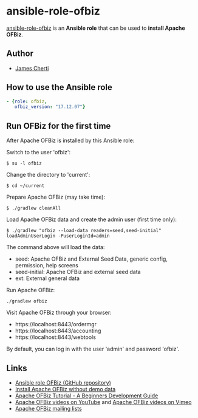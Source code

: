 # ansible-role-ofbiz
[ansible-role-ofbiz](https://github.com/jamescherti/ansible-role-ofbiz) is an **Ansible role** that can be used to **install Apache OFBiz**.

## Author
- [James Cherti](https://github.com/jamescherti/)

## How to use the Ansible role

```yaml
- {role: ofbiz,
   ofbiz_version: "17.12.07"}
```

## Run OFBiz for the first time

After Apache OFBiz is installed by this Ansible role:

Switch to the user 'ofbiz':
```shell
$ su -l ofbiz
```

Change the directory to 'current':
```shell
$ cd ~/current
```

Prepare Apache OFBiz (may take time):
```shell
$ ./gradlew cleanAll
```

Load Apache OFBiz data and create the admin user (first time only):
```shell
$ ./gradlew "ofbiz --load-data readers=seed,seed-initial" loadAdminUserLogin -PuserLoginId=admin
```

The command above will load the data:
- seed: Apache OFBiz and External Seed Data, generic config, permission, help screens
- seed-initial: Apache OFBiz and external seed data
- ext: External general data

Run Apache OFBiz:
```shell
./gradlew ofbiz
```

Visit Apache OFBiz through your browser:
- https://localhost:8443/ordermgr
- https://localhost:8443/accounting
- https://localhost:8443/webtools

By default, you can log in with the user 'admin' and password 'ofbiz'.

## Links
- [Ansible role OFBiz (GitHub repository)](https://github.com/jamescherti/ansible-role-ofbiz)
- [Install Apache OFBiz without demo data](https://cwiki.apache.org/confluence/display/OFBIZ/How+to+Install+OFBiz+without+the+Demo+Data)
- [Apache OFBiz Tutorial - A Beginners Development Guide](https://cwiki.apache.org/confluence/display/OFBIZ/OFBiz+Tutorial+-+A+Beginners+Development+Guide)
- [Apache OFBiz videos on YouTube](https://www.youtube.com/user/ofbiz) and [Apache OFBiz videos on Vimeo](https://vimeo.com/user2598348/videos/)
- [Apache OFBiz mailing lists](https://ofbiz.apache.org/mailing-lists.html)
